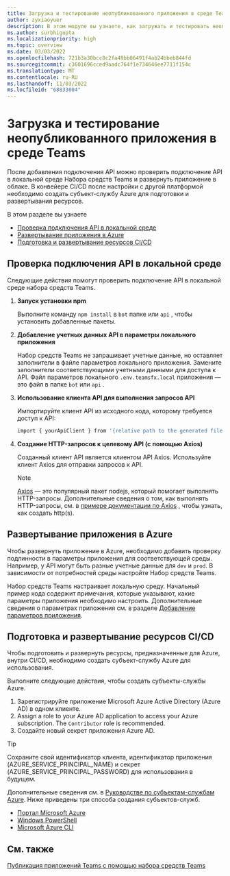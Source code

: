 ```yaml
---
title: Загрузка и тестирование неопубликованного приложения в среде Teams
author: zyxiaoyuer
description: В этом модуле вы узнаете, как загружать и тестировать неопубликованное приложение в разных средах.
ms.author: surbhigupta
ms.localizationpriority: high
ms.topic: overview
ms.date: 03/03/2022
ms.openlocfilehash: 721b3a30bcc8c2fa49bb06491f4ab24bbeb844fd
ms.sourcegitcommit: c3601696cced9aadc764f1e734646ee7711f154c
ms.translationtype: MT
ms.contentlocale: ru-RU
ms.lasthandoff: 11/03/2022
ms.locfileid: "68833004"
---
```

# <a name="sideload-and-test-app-in-teams-environment"></a>Загрузка и тестирование неопубликованного приложения в среде Teams

После добавления подключения API можно проверить подключение API в локальной среде Набора средств Teams и развернуть приложение в облаке. В конвейере CI/CD после настройки с другой платформой необходимо создать субъект-службу Azure для подготовки и развертывания ресурсов.

В этом разделе вы узнаете

* [Проверка подключения API в локальной среде](#test-api-connection-in-local-environment)
* [Развертывание приложения в Azure](#deploy-your-application-to-azure)
* [Подготовка и развертывание ресурсов CI/CD](#provision-and-deploy-cicd-resources)

## <a name="test-api-connection-in-local-environment"></a>Проверка подключения API в локальной среде

Следующие действия помогут проверить подключение API в локальной среде набора средств Teams.

 1. **Запуск установки npm**

    Выполните команду `npm install` в `bot` папке или `api` , чтобы установить добавленные пакеты.

 2. **Добавление учетных данных API в параметры локального приложения**

    Набор средств Teams не запрашивает учетные данные, но оставляет заполнители в файле параметров локального приложения. Замените заполнители соответствующими учетными данными для доступа к API. Файл параметров локального `.env.teamsfx.local` приложения — это файл в папке `bot` или `api` .

 3. **Использование клиента API для выполнения запросов API**

    Импортируйте клиент API из исходного кода, которому требуется доступ к API:

    ```BASH
    import { yourApiClient } from '{relative path to the generated file}'
    ```

 4. **Создание HTTP-запросов к целевому API (с помощью Axios)**

    Созданный клиент API является клиентом API Axios. Используйте клиент Axios для отправки запросов к API.

     > [!Note]
     > [Axios](https://www.npmjs.com/package/axios) — это популярный пакет nodejs, который помогает выполнять HTTP-запросы. Дополнительные сведения о том, как выполнять HTTP-запросы, см. в [примере документации по Axios](https://axios-http.com/docs/example) , чтобы узнать, как создать http(s).

## <a name="deploy-your-application-to-azure"></a>Развертывание приложения в Azure

Чтобы развернуть приложение в Azure, необходимо добавить проверку подлинности в параметры приложения для соответствующей среды. Например, у API могут быть разные учетные данные для `dev` и `prod`. В зависимости от потребностей среды настройте Набор средств Teams.

Набор средств Teams настраивает локальную среду. Начальный пример кода содержит примечания, которые указывают, какие параметры приложения необходимо настроить. Дополнительные сведения о параметрах приложения см. в разделе [Добавление параметров приложения](https://github.com/OfficeDev/TeamsFx/wiki/%5BDocument%5D-Add-app-settings).

## <a name="provision-and-deploy-cicd-resources"></a>Подготовка и развертывание ресурсов CI/CD

Чтобы подготовить и развернуть ресурсы, предназначенные для Azure, внутри CI/CD, необходимо создать субъект-службу Azure для использования.

Выполните следующие действия, чтобы создать субъекты-службы Azure.

1. Зарегистрируйте приложение Microsoft Azure Active Directory (Azure AD) в одном клиенте.
2. Assign a role to your Azure AD application to access your Azure subscription. The `Contributor` role is recommended.
3. Создайте новый секрет приложения Azure AD.

> [!TIP]
> Сохраните свой идентификатор клиента, идентификатор приложения (AZURE_SERVICE_PRINCIPAL_NAME) и секрет (AZURE_SERVICE_PRINCIPAL_PASSWORD) для использования в будущем.

Дополнительные сведения см. в [Руководстве по субъектам-службам Azure](/azure/active-directory/develop/howto-create-service-principal-portal). Ниже приведены три способа создания субъектов-служб.

* [Портал Microsoft Azure](/azure/active-directory/develop/howto-create-service-principal-portal)
* [Windows PowerShell](/azure/active-directory/develop/howto-authenticate-service-principal-powershell)
* [Microsoft Azure CLI](/cli/azure/create-an-azure-service-principal-azure-cli)

## <a name="see-also"></a>См. также

[Публикация приложений Teams с помощью набора средств Teams](publish.md)
